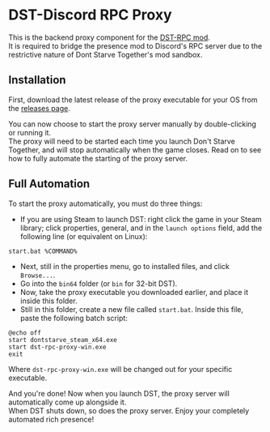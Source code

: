 # DST-Discord RPC Proxy

This is the backend proxy component for the [DST-RPC mod](https://github.com/AxiomDev-Dont-Starve/DST-RPC-Mod). <br>
It is required to bridge the presence mod to Discord's RPC server due to the restrictive nature of Dont Starve Together's mod sandbox.

## Installation
First, download the latest release of the proxy executable for your OS from the [releases page](https://github.com/AxiomDev-Dont-Starve/DST-RPC-Proxy/releases/latest).

You can now choose to start the proxy server manually by double-clicking or running it. <br>
The proxy will need to be started each time you launch Don't Starve Together, and will stop automatically when the game closes.
Read on to see how to fully automate the starting of the proxy server.

## Full Automation
To start the proxy automatically, you must do three things:
* If you are using Steam to launch DST: right click the game in your Steam library; click properties, general, and in the `launch options` field, add the following line (or equivalent on Linux): <br>
```
start.bat %COMMAND%
```
* Next, still in the properties menu, go to installed files, and click `Browse...`.
* Go into the `bin64` folder (or `bin` for 32-bit DST).
* Now, take the proxy executable you downloaded earlier, and place it inside this folder.
* Still in this folder, create a new file called `start.bat`. Inside this file, paste the following batch script:
```
@echo off
start dontstarve_steam_x64.exe
start dst-rpc-proxy-win.exe
exit
```
Where `dst-rpc-proxy-win.exe` will be changed out for your specific executable.


And you're done! Now when you launch DST, the proxy server will automatically come up alongside it. <br>
When DST shuts down, so does the proxy server. Enjoy your completely automated rich presence!